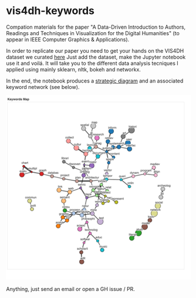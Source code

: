 # vis4dh-keywords
Compation materials for the paper "A Data-Driven Introduction to Authors, Readings and Techniques in Visualization for the Digital Humanities" (to appear in IEEE Computer Graphics & Applications).

In order to replicate our paper you need to get your hands on the VIS4DH dataset we curated [here](https://docs.google.com/spreadsheets/d/1TCnEIfbyow7s7_qnl_KZs4cUZjrt4bpz5C8VJLe-XIA/edit?usp=sharing)
Just add the dataset, make the Jupyter notebook use it and voilá. It will take you to the different data analysis tecniques I applied using mainly sklearn, nltk, bokeh and networkx. 

In the end, the notebook produces a [strategic diagram](http://ubicomp.oulu.fi/analysis-of-the-chi-research-communitys-knowledge-map/) and an associated keyword network (see below).

![alt text](img/keywords-network.png)


Anything, just send an email or open a GH issue / PR.

